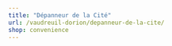 ```yaml
---
title: "Dépanneur de la Cité"
url: /vaudreuil-dorion/depanneur-de-la-cite/
shop: convenience
---
```

